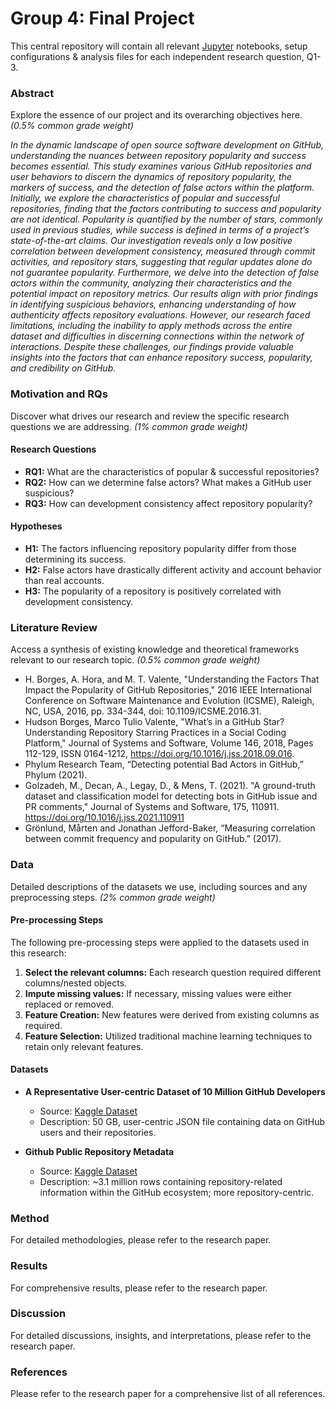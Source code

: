# Group 4: Final Project

This central repository will contain all relevant [Jupyter](https://jupyter.org/) notebooks, setup configurations & analysis files for each independent research question, Q1-3.

### Abstract
Explore the essence of our project and its overarching objectives here. *(0.5% common grade weight)*

*In the dynamic landscape of open source software development on GitHub, understanding the nuances between repository popularity and success becomes essential. This study examines various GitHub repositories and user behaviors to discern the dynamics of repository popularity, the markers of success, and the detection of false actors within the platform. Initially, we explore the characteristics of popular and successful repositories, finding that the factors contributing to success and popularity are not identical. Popularity is quantified by the number of stars, commonly used in previous studies, while success is defined in terms of a project’s state-of-the-art claims. Our investigation reveals only a low positive correlation between development consistency, measured through commit activities, and repository stars, suggesting that regular updates alone do not guarantee popularity. Furthermore, we delve into the detection of false actors within the community, analyzing their characteristics and the potential impact on repository metrics. Our results align with prior findings in identifying suspicious behaviors, enhancing understanding of how authenticity affects repository evaluations. However, our research faced limitations, including the inability to apply methods across the entire dataset and difficulties in
discerning connections within the network of interactions. Despite these challenges, our findings provide valuable insights into the factors that can enhance repository success, popularity, and credibility on GitHub.*

### Motivation and RQs
Discover what drives our research and review the specific research questions we are addressing. *(1% common grade weight)*

#### Research Questions
- **RQ1:** What are the characteristics of popular & successful repositories?
- **RQ2:** How can we determine false actors? What makes a GitHub user suspicious?
- **RQ3:** How can development consistency affect repository popularity?

#### Hypotheses
- **H1:** The factors influencing repository popularity differ from those determining its success.
- **H2:** False actors have drastically different activity and account behavior than real accounts.
- **H3:** The popularity of a repository is positively correlated with development consistency.

### Literature Review
Access a synthesis of existing knowledge and theoretical frameworks relevant to our research topic. *(0.5% common grade weight)*

- H. Borges, A. Hora, and M. T. Valente, "Understanding the Factors That Impact the Popularity of GitHub Repositories," 2016 IEEE International Conference on Software Maintenance and Evolution (ICSME), Raleigh, NC, USA, 2016, pp. 334-344, doi: 10.1109/ICSME.2016.31.
- Hudson Borges, Marco Tulio Valente, "What’s in a GitHub Star? Understanding Repository Starring Practices in a Social Coding Platform," Journal of Systems and Software, Volume 146, 2018, Pages 112-129, ISSN 0164-1212, https://doi.org/10.1016/j.jss.2018.09.016.
- Phylum Research Team, “Detecting potential Bad Actors in GitHub,” Phylum (2021).
- Golzadeh, M., Decan, A., Legay, D., & Mens, T. (2021). "A ground-truth dataset and classification model for detecting bots in GitHub issue and PR comments," Journal of Systems and Software, 175, 110911. https://doi.org/10.1016/j.jss.2021.110911
- Grönlund, Mårten and Jonathan Jefford-Baker, “Measuring correlation between commit frequency and popularity on GitHub.” (2017).

### Data
Detailed descriptions of the datasets we use, including sources and any preprocessing steps. *(2% common grade weight)*

#### Pre-processing Steps
The following pre-processing steps were applied to the datasets used in this research:

1. **Select the relevant columns:** Each research question required different columns/nested objects.
2. **Impute missing values:** If necessary, missing values were either replaced or removed.
3. **Feature Creation:** New features were derived from existing columns as required.
4. **Feature Selection:** Utilized traditional machine learning techniques to retain only relevant features.

#### Datasets
- **A Representative User-centric Dataset of 10 Million GitHub Developers**
  - Source: [Kaggle Dataset](https://www.kaggle.com/datasets/johntukey/github-dataset)
  - Description: 50 GB, user-centric JSON file containing data on GitHub users and their repositories.
  
- **Github Public Repository Metadata**
  - Source: [Kaggle Dataset](https://www.kaggle.com/datasets/pelmers/github-repository-metadata-with-5-stars)
  - Description: ~3.1 million rows containing repository-related information within the GitHub ecosystem; more repository-centric.

### Method
For detailed methodologies, please refer to the research paper.
### Results
For comprehensive results, please refer to the research paper.

### Discussion
For detailed discussions, insights, and interpretations, please refer to the research paper.

### References
Please refer to the research paper for a comprehensive list of all references.
